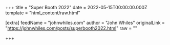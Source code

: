 
+++
title = "Super Booth 2022"
date = 2022-05-15T00:00:00.000Z
template = "html_content/raw.html"

[extra]
feedName = "johnwhiles.com"
author = "John Whiles"
originalLink = "https://johnwhiles.com/posts/superbooth2022.html"
raw = ""

+++

